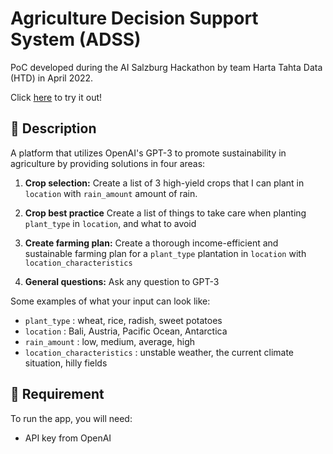 # Agriculture Decision Support System (ADSS)
PoC developed during the AI Salzburg Hackathon by team Harta Tahta Data (HTD) in April 2022.

Click [here](https://share.streamlit.io/mapa17/ai_hackathon_team-harta-tahta-data/ADSS.py) to try it out!

## 🌾 Description
A platform that utilizes OpenAI's GPT-3 to promote sustainability in agriculture by providing solutions in four areas:

1. **Crop selection:** Create a list of 3 high-yield crops that I can plant in `location` with `rain_amount` amount of rain.

2. **Crop best practice** Create a list of things to take care when planting `plant_type` in `location`, and what to avoid

3. **Create farming plan:** Create a thorough income-efficient and sustainable farming plan for a `plant_type` plantation in `location` with `location_characteristics`

4. **General questions:** Ask any question to GPT-3

Some examples of what your input can look like:

- `plant_type` : wheat, rice, radish, sweet potatoes
- `location` : Bali, Austria, Pacific Ocean, Antarctica
- `rain_amount` : low, medium, average, high
- `location_characteristics` : unstable weather, the current climate situation, hilly fields

## 🌾 Requirement
To run the app, you will need:
- API key from OpenAI
